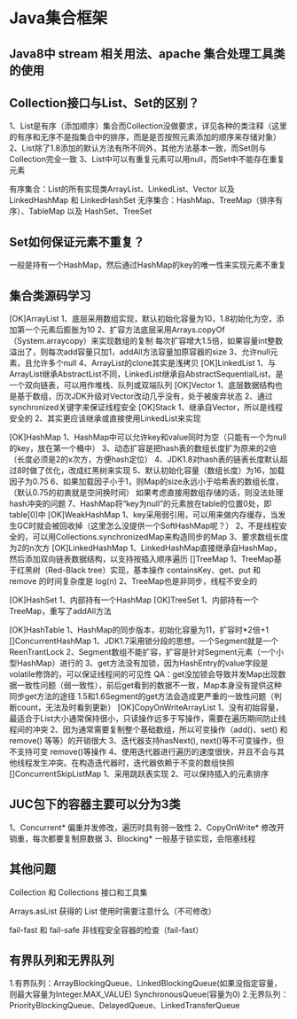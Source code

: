 
# Java集合框架

## Java8中 stream 相关用法、apache 集合处理工具类的使用

## Collection接口与List、Set的区别？
   1、List是有序（添加顺序）集合而Collection没做要求，详见各种的类注释（这里的有序和无序不是指集合中的排序，而是是否按照元素添加的顺序来存储对象）
   2、List除了1.8添加的默认方法有所不同外，其他方法基本一致，而Set则与Collection完全一致
   3、List中可以有重复元素可以用null，而Set中不能存在重复元素
   
有序集合：List的所有实现类ArrayList、LinkedList、Vector 以及 LinkedHashMap 和 LinkedHashSet
无序集合：HashMap、TreeMap（排序有序）、TableMap 以及 HashSet、TreeSet

## Set如何保证元素不重复？
   一般是持有一个HashMap，然后通过HashMap的key的唯一性来实现元素不重复

## 集合类源码学习
[OK]ArrayList 
   1、底层采用数组实现，默认初始化容量为10，1.8初始化为空，添加第一个元素后膨胀为10
   2、扩容方法底层采用Arrays.copyOf（System.arraycopy）来实现数组的复制
     每次扩容增大1.5倍，如果容量int整数溢出了，则每次add容量只加1，addAll方法容量加原容器的size
   3、允许null元素，且允许多个null
   4、ArrayList的clone其实是浅拷贝
[OK]LinkedList
   1、与ArrayList继承AbstractList不同，LinkedList继承自AbstractSequentialList，是一个双向链表，可以用作堆栈、队列或双端队列
[OK]Vector
   1、底层数据结构也是基于数组，历次JDK升级对Vector改动几乎没有，处于被废弃状态
   2、通过synchronized关键字来保证线程安全
[OK]Stack
   1、继承自Vector，所以是线程安全的
   2、其实更应该继承或直接使用LinkedList来实现

[OK]HashMap
   1、HashMap中可以允许key和value同时为空（只能有一个为null的key，放在第一个桶中）
   3、动态扩容是把hash表的数组长度扩为原来的2倍（长度必须是2的x次方，方便hash定位）
   4、JDK1.8对hash表的链表长度默认超过8时做了优化，改成红黑树来实现
   5、默认初始化容量（数组长度）为16，加载因子为0.75
   6、如果加载因子小于1，则Map的size永远小于哈希表的数组长度，（默认0.75的初衷就是空间换时间）
      如果考虑直接用数组存储的话，则没法处理hash冲突的问题
   7、HashMap将“key为null”的元素放在table的位置0处，即table[0]中
[OK]WeakHashMap
   1、key采用弱引用，可以用来做内存缓存，当发生GC时就会被回收掉（这里怎么没提供一个SoftHashMap呢？）
   2、不是线程安全的，可以用Collections.synchronizedMap来构造同步的Map
   3、要求数组长度为2的n次方
[OK]LinkedHashMap
   1、LinkedHashMap直接继承自HashMap，然后添加双向链表数据结构，以支持按插入顺序遍历
[]TreeMap
   1、TreeMap基于红黑树（Red-Black tree）实现，基本操作 containsKey、get、put 和 remove 的时间复杂度是 log(n)
   2、TreeMap也是非同步，线程不安全的
   
[OK]HashSet
   1、内部持有一个HashMap
[OK]TreeSet
   1、内部持有一个TreeMap，重写了addAll方法

[OK]HashTable
   1、HashMap的同步版本，初始化容量为11，扩容时*2倍+1
[]ConcurrentHashMap
   1、JDK1.7采用锁分段的思想，一个Segment就是一个ReenTrantLock
   2、Segment数组不能扩容，扩容是针对Segment元素（一个小型HashMap）进行的
   3、get方法没有加锁，因为HashEntry的value字段是volatile修饰的，可以保证线程间的可见性
        QA：get没加锁会导致并发Map出现数据一致性问题（弱一致性），前后get看到的数据不一致，Map本身没有提供这种同步get方法的途径
            1.5和1.6Segment的get方法会造成更严重的一致性问题（判断count，无法及时看到更新）
[OK]CopyOnWriteArrayList
   1、没有初始容量，最适合于List大小通常保持很小，只读操作远多于写操作，需要在遍历期间防止线程间的冲突
   2、因为通常需要复制整个基础数组，所以可变操作（add()、set() 和 remove() 等等）的开销很大
   3、迭代器支持hasNext(), next()等不可变操作，但不支持可变 remove()等操作
   4、使用迭代器进行遍历的速度很快，并且不会与其他线程发生冲突。在构造迭代器时，迭代器依赖于不变的数组快照
[]ConcurrentSkipListMap
   1、采用跳跃表实现
   2、可以保持插入的元素排序

## JUC包下的容器主要可以分为3类
1、Concurrent*       偏重并发修改，遍历时具有弱一致性
2、CopyOnWrite*      修改开销重，每次都要复制原数据
3、Blocking*         一般基于锁实现，会阻塞线程

## 其他问题
Collection 和 Collections    接口和工具集

Arrays.asList 获得的 List     使用时需要注意什么（不可修改）

fail-fast 和 fail-safe       非线程安全容器的检查（fail-fast）

## 有界队列和无界队列
1.有界队列：ArrayBlockingQueue、LinkedBlockingQueue(如果没指定容量，则最大容量为Integer.MAX_VALUE)
          SynchronousQueue(容量为0)
2.无界队列：PriorityBlockingQueue、DelayedQueue、LinkedTransferQueue